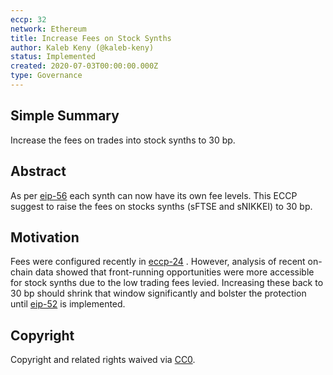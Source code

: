 ```yaml
---
eccp: 32
network: Ethereum
title: Increase Fees on Stock Synths
author: Kaleb Keny (@kaleb-keny)
status: Implemented
created: 2020-07-03T00:00:00.000Z
type: Governance
---
```


## Simple Summary

Increase the fees on trades into stock synths to 30 bp.

## Abstract

<!--A short (~200 word) description of the variable change proposed.-->

As per [eip-56](https://github.com/elysianDAO/EIPs/blob/master/EIPS/eip-56.md) each synth can now have its own fee levels. This ECCP suggest to raise the fees on stocks synths (sFTSE and sNIKKEI) to 30 bp.

## Motivation

Fees were configured recently in [eccp-24](https://eips.elysian.finance/eccp/eccp-24) . However, analysis of recent on-chain data showed that front-running opportunities were more accessible for stock synths due to the low trading fees levied. Increasing these back to 30 bp should shrink that window significantly and bolster the protection until [eip-52](https://eips.elysian.finance/eips/eip-52) is implemented.

## Copyright

Copyright and related rights waived via [CC0](https://creativecommons.org/publicdomain/zero/1.0/).
